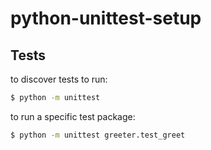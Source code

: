 # python-unittest-setup

## Tests

to discover tests to run:
```sh
$ python -m unittest
```
to run a specific test package:
```sh
$ python -m unittest greeter.test_greet
```